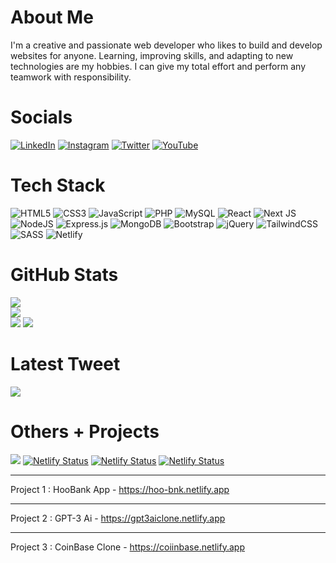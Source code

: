 # About Me
I'm a creative and passionate web developer who likes to build and develop websites for anyone. Learning, improving skills, and adapting to new technologies are my hobbies. I can give my total effort and perform any teamwork with responsibility.

# Socials
[![LinkedIn](https://img.shields.io/badge/LinkedIn-%230077B5.svg?logo=linkedin&logoColor=white)](https://linkedin.com/in/nadim-chowdhury)
[![Instagram](https://img.shields.io/badge/Instagram-%23E4405F.svg?logo=Instagram&logoColor=white)](https://instagram.com/nadim_ch0wdhury)
[![Twitter](https://img.shields.io/badge/Twitter-%231DA1F2.svg?logo=Twitter&logoColor=white)](https://twitter.com/nadim_ch0wdhury)
[![YouTube](https://img.shields.io/badge/YouTube-%23FF0000.svg?logo=YouTube&logoColor=white)](https://youtube.com/@nadim-chowdhury)

# Tech Stack
![HTML5](https://img.shields.io/badge/html5-%23E34F26.svg?style=for-the-badge&logo=html5&logoColor=white)
![CSS3](https://img.shields.io/badge/css3-%231572B6.svg?style=for-the-badge&logo=css3&logoColor=white)
![JavaScript](https://img.shields.io/badge/javascript-%23323330.svg?style=for-the-badge&logo=javascript&logoColor=%23F7DF1E)
![PHP](https://img.shields.io/badge/php-%23777BB4.svg?style=for-the-badge&logo=php&logoColor=white)
![MySQL](https://img.shields.io/badge/mysql-%2300f.svg?style=for-the-badge&logo=mysql&logoColor=white)
![React](https://img.shields.io/badge/react-%2320232a.svg?style=for-the-badge&logo=react&logoColor=%2361DAFB)
![Next JS](https://img.shields.io/badge/Next-black?style=for-the-badge&logo=next.js&logoColor=white)
![NodeJS](https://img.shields.io/badge/node.js-6DA55F?style=for-the-badge&logo=node.js&logoColor=white)
![Express.js](https://img.shields.io/badge/express.js-%23404d59.svg?style=for-the-badge&logo=express&logoColor=%2361DAFB)
![MongoDB](https://img.shields.io/badge/MongoDB-%234ea94b.svg?style=for-the-badge&logo=mongodb&logoColor=white)
![Bootstrap](https://img.shields.io/badge/bootstrap-%23563D7C.svg?style=for-the-badge&logo=bootstrap&logoColor=white)
![jQuery](https://img.shields.io/badge/jquery-%230769AD.svg?style=for-the-badge&logo=jquery&logoColor=white)
![TailwindCSS](https://img.shields.io/badge/tailwindcss-%2338B2AC.svg?style=for-the-badge&logo=tailwind-css&logoColor=white)
![SASS](https://img.shields.io/badge/SASS-hotpink.svg?style=for-the-badge&logo=SASS&logoColor=white)
![Netlify](https://img.shields.io/badge/netlify-%23000000.svg?style=for-the-badge&logo=netlify&logoColor=#00C7B7)

# GitHub Stats
![](https://github-readme-stats.vercel.app/api?username=nadim-chowdhury&theme=react&hide_border=false&include_all_commits=false&count_private=false) <br>
![](https://github-readme-streak-stats.herokuapp.com/?user=nadim-chowdhury&theme=react&hide_border=false) <br>
![](https://github-readme-stats.vercel.app/api/top-langs/?username=nadim-chowdhury&theme=react&hide_border=false&include_all_commits=false&count_private=false&layout=compact)
![](https://github-profile-trophy.vercel.app/?username=nadim-chowdhury&theme=darkhub&no-frame=false&no-bg=true&margin-w=4)

# Latest Tweet
[![](https://gtce.itsvg.in/api?username=nadim_ch0wdhury)](https://github.com/VishwaGauravIn/github-twitter-card-embed)

# Others + Projects
[![](https://visitcount.itsvg.in/api?id=nadim-chowdhury&icon=0&color=0)](https://visitcount.itsvg.in)
[![Netlify Status](https://api.netlify.com/api/v1/badges/e822074f-81bc-4382-9a2e-4ecc50917465/deploy-status)](https://app.netlify.com/sites/coiinbase/deploys)
[![Netlify Status](https://api.netlify.com/api/v1/badges/8f239498-a82d-4013-8ade-dc266e0b3908/deploy-status)](https://app.netlify.com/sites/gpt3aiclone/deploys)
[![Netlify Status](https://api.netlify.com/api/v1/badges/602da712-2a69-4bf0-9508-d997b55d49dd/deploy-status)](https://app.netlify.com/sites/hoo-bnk/deploys) <hr>

Project 1 : HooBank App - https://hoo-bnk.netlify.app <hr>
Project 2 : GPT-3 Ai - https://gpt3aiclone.netlify.app <hr>
Project 3 : CoinBase Clone - https://coiinbase.netlify.app
